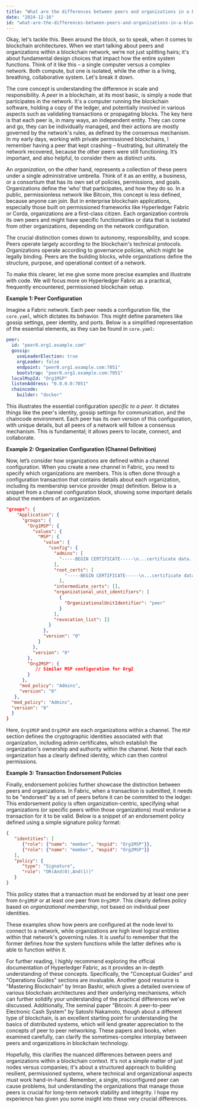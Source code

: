 ```yaml
---
title: "What are the differences between peers and organizations in a blockchain?"
date: "2024-12-16"
id: "what-are-the-differences-between-peers-and-organizations-in-a-blockchain"
---
```


Okay, let's tackle this. Been around the block, so to speak, when it comes to blockchain architectures. When we start talking about peers and organizations within a blockchain network, we’re not just splitting hairs; it's about fundamental design choices that impact how the entire system functions. Think of it like this – a single computer versus a complex network. Both compute, but one is isolated, while the other is a living, breathing, collaborative system. Let's break it down.

The core concept is understanding the difference in scale and responsibility. A *peer* in a blockchain, at its most basic, is simply a node that participates in the network. It's a computer running the blockchain software, holding a copy of the ledger, and potentially involved in various aspects such as validating transactions or propagating blocks. The key here is that each peer is, in many ways, an independent entity. They can come and go, they can be individually managed, and their actions are mostly governed by the network's rules, as defined by the consensus mechanism. In my early days, working with private permissioned blockchains, I remember having a peer that kept crashing – frustrating, but ultimately the network recovered, because the other peers were still functioning. It’s important, and also helpful, to consider them as distinct units.

An *organization*, on the other hand, represents a collection of these peers under a single administrative umbrella. Think of it as an entity, a business, or a consortium that has its own set of policies, permissions, and goals. Organizations define the ‘who’ that participates, and how they do so. In a public, permissionless network like Bitcoin, this concept is less defined, because anyone can join. But in enterprise blockchain applications, especially those built on permissioned frameworks like Hyperledger Fabric or Corda, organizations are a first-class citizen. Each organization controls its own peers and might have specific functionalities or data that is isolated from other organizations, depending on the network configuration.

The crucial distinction comes down to autonomy, responsibility, and scope. Peers operate largely according to the blockchain's technical protocols. Organizations operate according to governance policies, which might be legally binding. Peers are the building blocks, while organizations define the structure, purpose, and operational context of a network.

To make this clearer, let me give some more precise examples and illustrate with code. We will focus more on Hyperledger Fabric as a practical, frequently encountered, permissioned blockchain setup.

**Example 1: Peer Configuration**

Imagine a Fabric network. Each peer needs a configuration file, the `core.yaml`, which dictates its behavior. This might define parameters like gossip settings, peer identity, and ports. Below is a simplified representation of the essential elements, as they can be found in `core.yaml`:

```yaml
peer:
  id: "peer0.org1.example.com"
  gossip:
    useLeaderElection: true
    orgLeader: false
    endpoint: "peer0.org1.example.com:7051"
    bootstrap: "peer0.org1.example.com:7051"
  localMspId: "Org1MSP"
  listenAddress: "0.0.0.0:7051"
  chaincode:
    builder: "docker"
```

This illustrates the essential configuration *specific to a peer*. It dictates things like the peer's identity, gossip settings for communication, and the chaincode environment. Each peer has its own version of this configuration, with unique details, but all peers of a network will follow a consensus mechanism. This is fundamental; it allows peers to locate, connect, and collaborate.

**Example 2: Organization Configuration (Channel Definition)**

Now, let’s consider how organizations are defined within a channel configuration. When you create a new channel in Fabric, you need to specify which organizations are members. This is often done through a configuration transaction that contains details about each organization, including its membership service provider (msp) definition. Below is a snippet from a channel configuration block, showing some important details about the members of an organization.

```json
"groups": {
    "Application": {
      "groups": {
        "Org1MSP": {
          "values": {
            "MSP": {
              "value": {
                "config": {
                  "admins": [
                    "-----BEGIN CERTIFICATE-----\n...certificate data...\n-----END CERTIFICATE-----"
                  ],
                  "root_certs": [
                      "-----BEGIN CERTIFICATE-----\n...certificate data...\n-----END CERTIFICATE-----"
                    ],
                  "intermediate_certs": [],
                  "organizational_unit_identifiers": [
                    {
                      "OrganizationalUnitIdentifier": "peer"
                    }
                  ],
                  "revocation_list": []
                }
              },
              "version": "0"
            }
          },
          "version": "0"
        },
        "Org2MSP": {
           // Similar MSP configuration for Org2
        }
      },
     "mod_policy": "Admins",
     "version": "0"
   },
  "mod_policy": "Admins",
  "version": "0"
  }
}
```

Here, `Org1MSP` and `Org2MSP` are each organizations within a channel. The `MSP` section defines the cryptographic identities associated with that organization, including admin certificates, which establish the organization's ownership and authority within the channel. Note that each organization has a clearly defined identity, which can then control permissions.

**Example 3: Transaction Endorsement Policies**

Finally, endorsement policies further showcase the distinction between peers and organizations. In Fabric, when a transaction is submitted, it needs to be "endorsed" by a set of peers before it can be committed to the ledger. This endorsement policy is often organization-centric, specifying what organizations (or specific peers within those organizations) must endorse a transaction for it to be valid. Below is a snippet of an endorsement policy defined using a simple signature policy format:

```json
{
   "identities": [
      {"role": {"name": "member", "mspid": "Org1MSP"}},
      {"role": {"name": "member", "mspid": "Org2MSP"}}
   ],
   "policy": {
      "type": "Signature",
      "rule": "OR(And(0),And(1))"
   }
}
```

This policy states that a transaction must be endorsed by at least one peer from `Org1MSP` or at least one peer from `Org2MSP`. This clearly defines policy based on *organizational membership*, not based on individual peer identities.

These examples show how peers are configured at the node level to connect to a network, while organizations are high level logical entities within that network's governing rules. It is useful to remember that the former defines *how* the system functions while the latter defines *who* is able to function within it.

For further reading, I highly recommend exploring the official documentation of Hyperledger Fabric, as it provides an in-depth understanding of these concepts. Specifically, the "Conceptual Guides" and "Operations Guides" sections are invaluable. Another good resource is "Mastering Blockchain" by Imran Bashir, which gives a detailed overview of various blockchain architectures and their underlying mechanisms, which can further solidify your understanding of the practical differences we’ve discussed. Additionally, The seminal paper "Bitcoin: A peer-to-peer Electronic Cash System" by Satoshi Nakamoto, though about a different type of blockchain, is an excellent starting point for understanding the basics of distributed systems, which will lend greater appreciation to the concepts of peer to peer networking. These papers and books, when examined carefully, can clarify the sometimes-complex interplay between peers and organizations in blockchain technology.

Hopefully, this clarifies the nuanced differences between peers and organizations within a blockchain context. It's not a simple matter of just nodes versus companies; it's about a structured approach to building resilient, permissioned systems, where technical and organizational aspects must work hand-in-hand. Remember, a single, misconfigured peer can cause problems, but understanding the organizations that manage those peers is crucial for long-term network stability and integrity. I hope my experience has given you some insight into these very crucial differences.
